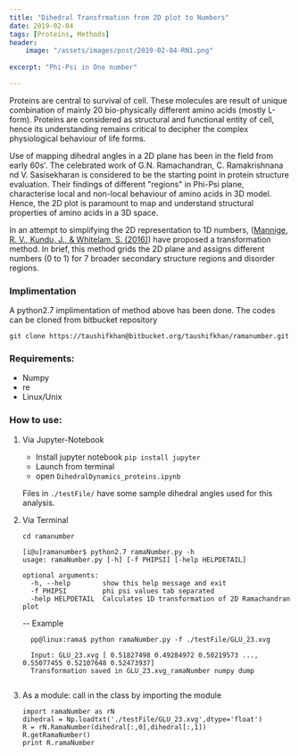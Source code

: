 ```yaml
---
title: "Dihedral Transfrmation from 2D plot to Numbers"
date: 2019-02-04
tags: [Proteins, Methods]
header:
    image: "/assets/images/post/2019-02-04-RN1.png"
    
excerpt: "Phi-Psi in One number"

---
```


Proteins are central to survival of cell. These molecules are result of unique combination of mainly 20 bio-physically 
different amino acids (mostly L-form). Proteins are considered as structural and functional entity of cell, hence its understanding
remains critical to decipher the complex physiological behaviour of life forms.

Use of mapping dihedral angles in a 2D plane has been in the field from early 60s'. 
The celebrated work of G.N. Ramachandran, C. Ramakrishnana nd V. Sasisekharan is considered to be the starting point in protein structure evaluation.
Their findings of different "regions" in Phi-Psi plane, characterise local and non-local behaviour of amino acids in 3D model. Hence, the 
2D plot is paramount to map and understand structural properties of amino acids in a 3D space.

In an attempt to simplifying the 2D representation to 1D numbers, ([Mannige, R. V., Kundu, J., & Whitelam, S. (2016)](http://doi.org/10.1371/journal.pone.0160023))
have proposed a transformation method. In brief, this method grids the 2D plane and assigns different numbers (0 to 1) for 7 broader
secondary structure regions and disorder regions. 

### Implimentation

A python2.7 implimentation of method above has been done. The codes can be cloned from bitbucket repository 
```
git clone https://taushifkhan@bitbucket.org/taushifkhan/ramanumber.git
```

### Requirements:
* Numpy
* re
* Linux/Unix

### How to use:

1. Via Jupyter-Notebook
    * Install jupyter notebook ```pip install jupyter```
    * Launch  from terminal 
    * open ```DihedralDynamics_proteins.ipynb```

    Files in ```./testFile/``` have some sample dihedral angles used for this analysis.

2. Via Terminal
    ```
    cd ramanumber
    
    [i@u]ramanumber$ python2.7 ramaNumber.py -h
    usage: ramaNumber.py [-h] [-f PHIPSI] [-help HELPDETAIL]
    
    optional arguments:
      -h, --help        show this help message and exit
      -f PHIPSI         phi psi values tab separated
      -help HELPDETAIL  Calculates 1D transformation of 2D Ramachandran plot
    ```
      -- Example
    ```
      pp@linux:rama$ python ramaNumber.py -f ./testFile/GLU_23.xvg
      
      Input: GLU_23.xvg [ 0.51827498 0.49284972 0.50219573 ..., 0.55077455 0.52107648 0.52473937] 
      Transformation saved in GLU_23.xvg_ramaNumber numpy dump 
      
    ```

3. As a module:  call in the class by importing the module
    
    ```
    import ramaNumber as rN 
    dihedral = Np.loadtxt('./testFile/GLU_23.xvg',dtype='float') 
    R = rN.RamaNumber(dihedral[:,0],dihedral[:,1]) 
    R.getRamaNumber() 
    print R.ramaNumber
    ```



 
